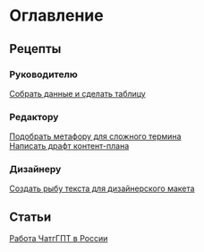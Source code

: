 # Оглавление
## Рецепты

### **Руководителю**

[Собрать данные и сделать таблицу](#)

### **Редактору**

[Подобрать метафору для сложного термина](#)  
[Написать драфт контент-плана](#) 

### **Дизайнеру**

[Создать рыбу текста для&nbsp;дизайнерского макета](#) 

## Статьи
[Работа ЧатгГПТ в России]()
